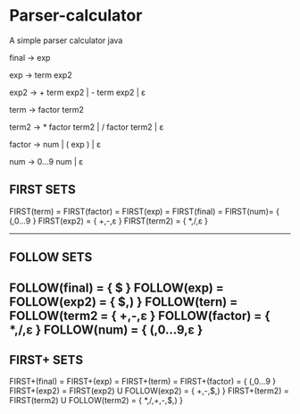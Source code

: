 # Parser-calculator
A simple parser calculator java

final -> exp

exp   -> term exp2

exp2  -> + term exp2
        | - term exp2
        | ε

term  -> factor term2

term2 -> * factor term2
        | / factor term2
        | ε

factor -> num
        | ( exp )
        | ε

num   -> 0...9 num
	      | ε




FIRST SETS
-----------------
FIRST(term) = FIRST(factor) = FIRST(exp) = FIRST(final) = FIRST(num)= { (,0...9 }
FIRST(exp2) = { +,-,ε }
FIRST(term2) = { *,/,ε }

--------------------------------------------------------

FOLLOW SETS
----------------
FOLLOW(final) = { $ }
FOLLOW(exp) = FOLLOW(exp2) = { $,) }
FOLLOW(tern) = FOLLOW(term2 = { +,-,ε }
FOLLOW(factor) = { *,/,ε }
FOLLOW(num) = { (,0...9,ε }
---------------------------------------------------------

FIRST+ SETS
-----------------
FIRST+(final) = FIRST+(exp) = FIRST+(term) = FIRST+(factor) = { (,0...9 }
FIRST+(exp2) = FIRST(exp2) U FOLLOW(exp2) = { +,-,$,) }
FIRST+(term2) = FIRST(term2) U FOLLOW(term2) = { *,/,+,-,$,) }
